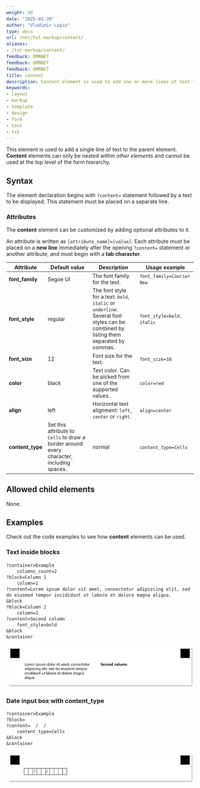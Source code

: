 ```yaml
---
weight: 40
date: "2025-03-20"
author: "Vladimir Lapin"
type: docs
url: /net/txt-markup/content/
aliases:
- /txt-markup/content/
feedback: OMRNET
feedback: OMRNET
feedback: OMRNET
title: content
description: Content element is used to add one or more lines of text to the parent element.
keywords:
- layout
- markup
- template
- design
- form
- text
- txt
---
```


This element is used to add a single line of text to the parent element. **Content** elements can only be nested _within other elements_ and cannot be used at the top level of the form hierarchy.

## Syntax

The element declaration begins with `?content=` statement followed by a text to be displayed. This statement must be placed on a separate line.

### Attributes

The **content** element can be customized by adding optional attributes to it.

An attribute is written as `[attribute_name]=[value]`. Each attribute must be placed on a **new line** immediately after the opening `?content=` statement or another attribute, and must begin with a **tab character**.

Attribute | Default value | Description | Usage example
--------- | ------------- | ----------- | -------------
**font_family** | Segoe UI | The font family for the text. | `font_family=Courier New`
**font_style** | regular | The font style for a text: `bold`, `italic` or `underline`.<br />Several font styles can be combined by listing them separated by commas. | `font_style=bold, italic`
**font_size** | 12 | Font size for the text. | `font_size=16`
**color** | black | Text color. Can be picked from one of the supported values. | `color=red`
**align** | left | Horizontal text alignment: `left`, `center` or `right`. | `align=center`
**content_type** | Set this attribute to `Cells` to draw a border around every character, including spaces. | normal | `content_type=Cells`

## Allowed child elements

None.

## **Examples**

Check out the code examples to see how **content** elements can be used.

### Text inside blocks

```
?container=Example
	columns_count=2
?block=Column 1
	column=1
?content=Lorem ipsum dolor sit amet, consectetur adipiscing elit, sed do eiusmod tempor incididunt ut labore et dolore magna aliqua.
&block
?block=Column 2
	column=2
?content=Second column
	font_style=bold
&block
&container
```

![Text](content.png)

### Date input box with content_type

```
?container=Example
?block=
?content=  /  /    
	content_type=Cells
&block
&container
```

![Date input box with content_type](date-box.png)
